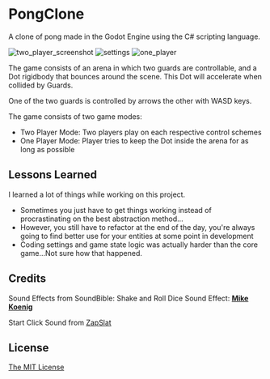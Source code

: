 # PongClone

A clone of pong made in the Godot Engine using the C# scripting language.

![two_player_screenshot](https://i.postimg.cc/ZRMVS856/two-player-screenshot.png) 
![settings](https://i.postimg.cc/YqcTL7tY/settings-picture.png)
![one_player](https://i.postimg.cc/XYLPPydk/one-player-screenshot.png)

The game consists of an arena in which two guards are controllable,
and a Dot rigidbody that bounces around the scene. This Dot will accelerate when collided by Guards.

One of the two guards is controlled by arrows the other with WASD keys.

The game consists of two game modes:

* Two Player Mode: Two players play on each respective control schemes
* One Player Mode: Player tries to keep the Dot inside the arena for as long as possible

## Lessons Learned
I learned a lot of things while working on this project.

* Sometimes you just have to get things working instead of procrastinating on the best abstraction method...
* However, you still have to refactor at the end of the day, you're always going to find better use for your entities at some point in development
* Coding settings and game state logic was actually harder than the core game...Not sure how that happened.

## Credits

Sound Effects from SoundBible: Shake and Roll Dice Sound Effect: [**Mike Koenig**](https://soundbible.com/182-Shake-And-Roll-Dice.html#)

Start Click Sound from [ZapSlat](https://www.zapsplat.com)

## License
[The MIT License](https://opensource.org/license/mit)
